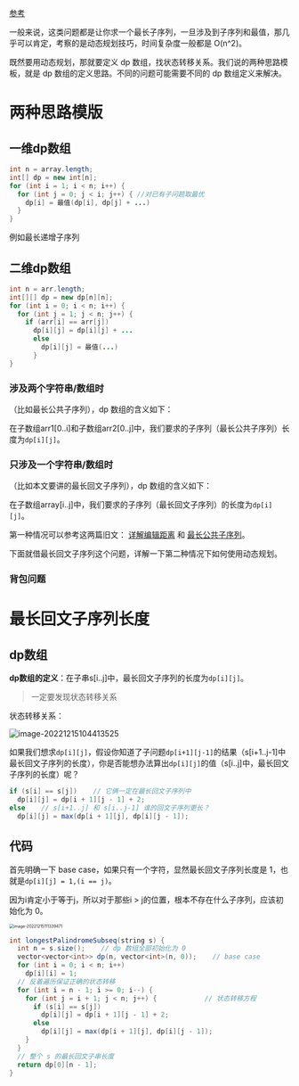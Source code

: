 [参考](https://blog.51cto.com/u_15127526/2689573)

一般来说，这类问题都是让你求一个最长子序列，一旦涉及到子序列和最值，那几乎可以肯定，考察的是动态规划技巧，时间复杂度一般都是 O(n^2)。

既然要用动态规划，那就要定义 dp 数组，找状态转移关系。我们说的两种思路模板，就是 dp 数组的定义思路。不同的问题可能需要不同的 dp 数组定义来解决。

# 两种思路模版

## 一维dp数组

```java
int n = array.length;
int[] dp = new int[n];
for (int i = 1; i < n; i++) {    
  for (int j = 0; j < i; j++) { //对已有子问题取最优       
    dp[i] = 最值(dp[i], dp[j] + ...)    
  }
}
```

例如最长递增子序列

## 二维dp数组

```java
int n = arr.length;
int[][] dp = new dp[n][n];
for (int i = 0; i < n; i++) {    
  for (int j = 1; j < n; j++) {        
    if (arr[i] == arr[j])             
      dp[i][j] = dp[i][j] + ...        
      else            
        dp[i][j] = 最值(...)    
      }
}
```

###  涉及两个字符串/数组时

（比如最长公共子序列），dp 数组的含义如下：

在子数组arr1[0..i]和子数组arr2[0..j]中，我们要求的子序列（最长公共子序列）长度为`dp[i][j]`。

### 只涉及一个字符串/数组时

（比如本文要讲的最长回文子序列），dp 数组的含义如下：

在子数组array[i..j]中，我们要求的子序列（最长回文子序列）的长度为`dp[i][j]`。

第一种情况可以参考这两篇旧文： [详解编辑距离](http://mp.weixin.qq.com/s?__biz=MzAxODQxMDM0Mw==&mid=2247484484&idx=1&sn=74594297022c84952162a68b7f739133&chksm=9bd7fa4caca0735a1364dd13901311ecd6ec4913c8db05a1ff6cae8f069627eebe8d651bbeb1&scene=21#wechat_redirect) 和  [最长公共子序列](http://mp.weixin.qq.com/s?__biz=MzAxODQxMDM0Mw==&mid=2247484486&idx=1&sn=0bdcb94c6390307ea32427757ec0072c&chksm=9bd7fa4eaca073583623cdb93b05dc9e1d0757b25697bb40b29b3e450124e929ff1a8eaac50f&scene=21#wechat_redirect)。

下面就借最长回文子序列这个问题，详解一下第二种情况下如何使用动态规划。

### 背包问题

# 最长回文子序列长度

## dp数组

**dp数组的定义**：在子串s[i..j]中，最长回文子序列的长度为`dp[i][j]`。

> 一定要发现状态转移关系

状态转移关系：

![image-20221215104413525](https://piggo-picture.oss-cn-hangzhou.aliyuncs.com/image-20221215104413525.png)

如果我们想求`dp[i][j]`，假设你知道了子问题`dp[i+1][j-1]`的结果（s[i+1..j-1]中最长回文子序列的长度），你是否能想办法算出`dp[i][j]`的值（s[i..j]中，最长回文子序列的长度）呢？

```java
if (s[i] == s[j])    // 它俩一定在最长回文子序列中    
  dp[i][j] = dp[i + 1][j - 1] + 2;
else    // s[i+1..j] 和 s[i..j-1] 谁的回文子序列更长？    
  dp[i][j] = max(dp[i + 1][j], dp[i][j - 1]);
```

## 代码

首先明确一下 base case，如果只有一个字符，显然最长回文子序列长度是 1，也就是`dp[i][j] = 1,(i == j)`。

因为i肯定小于等于j，所以对于那些i > j的位置，根本不存在什么子序列，应该初始化为 0。

<img src="https://piggo-picture.oss-cn-hangzhou.aliyuncs.com/image-20221215111339471.png" alt="image-20221215111339471" style="zoom:50%;" />

```java
int longestPalindromeSubseq(string s) {   
  int n = s.size();    // dp 数组全部初始化为 0    
  vector<vector<int>> dp(n, vector<int>(n, 0));    // base case    
  for (int i = 0; i < n; i++)       
    dp[i][i] = 1;   
  // 反着遍历保证正确的状态转移    
  for (int i = n - 1; i >= 0; i--) {        
    for (int j = i + 1; j < n; j++) {            // 状态转移方程            
      if (s[i] == s[j])                
        dp[i][j] = dp[i + 1][j - 1] + 2;            
      else                
        dp[i][j] = max(dp[i + 1][j], dp[i][j - 1]);        
    }    
  }    
  // 整个 s 的最长回文子串长度    
  return dp[0][n - 1];
}
```

